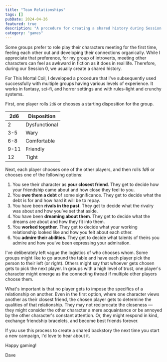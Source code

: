 ```yaml
---
title: "Team Relationships"
tags: []
pubDate: 2024-04-26
featured: true
description: "A procedure for creating a shared history during Session 0 that works across genres and systems."
category: "games"
---
```


Some groups prefer to role play their characters meeting for the first time, feeling each other out and developing their connections organically. While I appreciate that preference, for my group of introverts, meeting other characters can feel as awkward in fiction as it does in real life. Therefore, during our Session 0, we usually create a shared history.

For This Mortal Coil, I developed a procedure that I've subsequently used successfully with multiple groups having various levels of experience. It works in fantasy, sci-fi, and horror settings and with rules-light and crunchy systems.

First, one player rolls `2d6` or chooses a starting disposition for the group.

| **2d6** | **Disposition** |
| ------- | --------------- |
| 2       | Dysfunctional   |
| 3-5     | Wary            |
| 6-8     | Comfortable     |
| 9-11    | Friendly        |
| 12      | Tight           |

Next, each player chooses one of the other players, and then rolls *1d6* or chooses one of the following options:

1. You see their character as **your closest friend**. They get to decide how your friendship came about and how close they feel to you.
2. You **owe them a debt** of some significance. They get to decide what the debt is for and how hard it will be to repay.
3. You have been **rivals in the past**. They get to decide what the rivalry was about and how you’ve set that aside.
4. You have been **dreaming about them**. They get to decide what the dreams are about and how they fit into them.
5. You **worked together**. They get to decide what your working relationship looked like and how you felt about each other.
6. You **admire their abilities**. They get to decide what talents of theirs you admire and how you’ve been expressing your admiration.

I've deliberately left vague the logistics of who chooses whom. Some groups might like to go around the table and have each player pick the person to their left (or right). Others might say that whoever gets chosen gets to pick the next player. In groups with a high level of trust, one player's character might emerge as the connecting thread if multiple other players choose them.

What's important is that no player gets to impose the specifics of a relationship on another. Even in the first option, where one character views another as their closest friend, the chosen player gets to determine the qualities of that relationship. They may not reciprocate the closeness — they might consider the other character a mere acquaintance or be annoyed by the other character's constant attention. Or, they might respond in kind, exchange friendship bracelets, and become best friends forever.

If you use this process to create a shared backstory the next time you start a new campaign, I'd love to hear about it.

Happy gaming!

Dave
